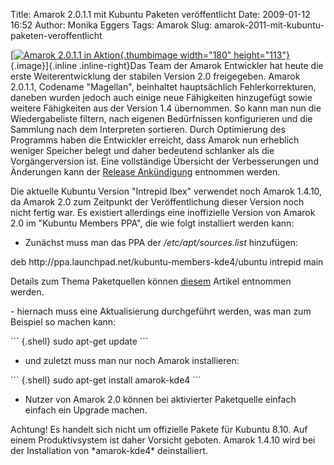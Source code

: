 Title: Amarok 2.0.1.1 mit Kubuntu Paketen veröffentlicht
Date: 2009-01-12 16:52
Author: Monika Eggers
Tags: Amarok
Slug: amarok-2011-mit-kubuntu-paketen-veroffentlicht

[[![Amarok 2.0.1.1 in
Aktion](http://wiki.kubuntu-de.org/images/thumb/Amarok2.0.1.1.png/150px-Amarok2.0.1.1.png){.thumbimage
width="180"
height="113"}](http://wiki.kubuntu-de.org/Bild:Amarok2.0.1.1.png "Amarok 2.0.1.1 in Aktion"){.image}]{.inline
.inline-right}Das Team der Amarok Entwickler hat heute die erste
Weiterentwicklung der stabilen Version 2.0 freigegeben. Amarok 2.0.1.1,
Codename "Magellan", beinhaltet hauptsächlich Fehlerkorrekturen, daneben
wurden jedoch auch einige neue Fähigkeiten hinzugefügt sowie weitere
Fähigkeiten aus der Version 1.4 übernommen. So kann man nun die
Wiedergabeliste filtern, nach eigenen Bedürfnissen konfigurieren und die
Sammlung nach dem Interpreten sortieren. Durch Optimierung des Programms
haben die Entwickler erreicht, dass Amarok nun erheblich weniger
Speicher belegt und daher bedeutend schlanker als die Vorgängerversion
ist. Eine vollständige Übersicht der Verbesserungen und Änderungen kann
der [Release
Ankündigung](http://amarok.kde.org/en/releases/2.0.1.1 "http://amarok.kde.org/en/releases/2.0.1.1") entnommen werden.

</p>
Die aktuelle Kubuntu Version "Intrepid Ibex" verwendet noch Amarok
1.4.10, da Amarok 2.0 zum Zeitpunkt der Veröffentlichung dieser Version
noch nicht fertig war. Es existiert allerdings eine inoffizielle Version
von Amarok 2.0 im "Kubuntu Members PPA", die wie folgt installiert
werden kann:

</p>
<!--break--><!--break-->

-   Zunächst muss man das PPA der */etc/apt/sources.list* hinzufügen:
    </p>
    <p>

</p>
    deb http://ppa.launchpad.net/kubuntu-members-kde4/ubuntu intrepid main

Details zum Thema Paketquellen können
[diesem](http://wiki.kubuntu-de.org/Konfiguration/Programme_installieren/Paketmanagement/Paketquellen "http://wiki.kubuntu-de.org/Konfiguration/Programme_installieren/Paketmanagement/Paketquellen") Artikel entnommen werden.

</p>
-   hiernach muss eine Aktualisierung durchgeführt werden, was man zum
    Beispiel so machen kann:
    </p>
    <p>

</p>
``` {.shell}
sudo apt-get update
```

-   und zuletzt muss man nur noch Amarok installieren:
    </p>
    <p>

</p>
``` {.shell}
sudo apt-get install amarok-kde4
```

-   Nutzer von Amarok 2.0 können bei aktivierter Paketquelle einfach
    einfach ein Upgrade machen.
    </p>
    <p>

</p>
Achtung! Es handelt sich nicht um offizielle Pakete für Kubuntu 8.10.
Auf einem Produktivsystem ist daher Vorsicht geboten. Amarok 1.4.10 wird
bei der Installation von *amarok-kde4* deinstalliert.

</p>

